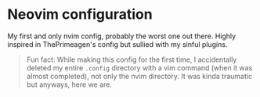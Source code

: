 # Neovim configuration

My first and only nvim config, probably the worst one out there. Highly inspired in ThePrimeagen's config but sullied with my sinful plugins.

> Fun fact: While making this config for the first time, I accidentally deleted my entire `.config` directory with a vim command (when it was almost completed), not only the nvim directory. It was kinda traumatic but anyways, here we are.
